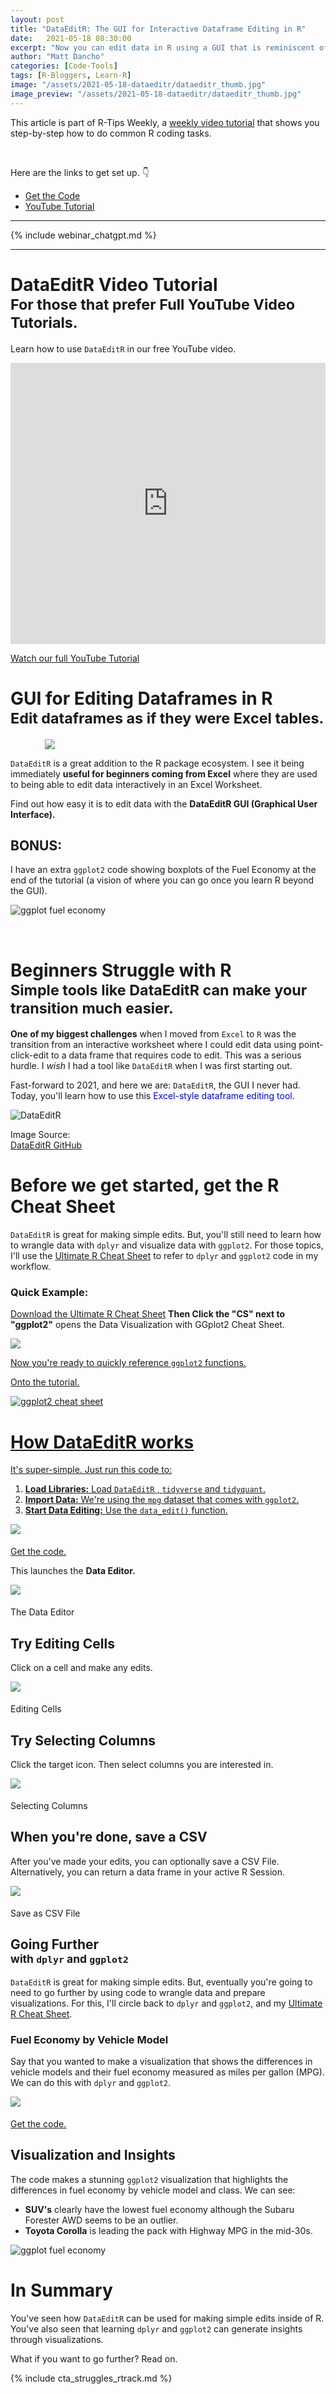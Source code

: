 ```yaml
---
layout: post
title: "DataEditR: The GUI for Interactive Dataframe Editing in R"
date:   2021-05-18 08:30:00
excerpt: "Now you can edit data in R using a GUI that is reminiscent of Excel."
author: "Matt Dancho"
categories: [Code-Tools]
tags: [R-Bloggers, Learn-R]
image: "/assets/2021-05-18-dataeditr/dataeditr_thumb.jpg"
image_preview: "/assets/2021-05-18-dataeditr/dataeditr_thumb.jpg"
---
```


This article is part of R-Tips Weekly, a <a href="https://learn.business-science.io/r-tips-newsletter">weekly video tutorial</a> that shows you step-by-step how to do common R coding tasks.

<br/>

<p>Here are the links to get set up. 👇</p>

<ul>
    <li><a href="https://learn.business-science.io/r-tips-newsletter?rfsn=4810182.eff115&subid=koivs2aicj015e9h0ntyp">Get the Code</a></li>
    <li><a href="https://youtu.be/_lEwfZbyu48">YouTube Tutorial</a></li> 
</ul>


---

{% include webinar_chatgpt.md %}

---

# DataEditR Video Tutorial<br><small>For those that prefer Full YouTube Video Tutorials.</small>

Learn how to use `DataEditR` in our free YouTube video. 

<iframe width="100%" height="450" src="https://www.youtube.com/embed/63SI0v0ssaY" title="YouTube video player" frameborder="0" allow="accelerometer; autoplay; clipboard-write; encrypted-media; gyroscope; picture-in-picture" allowfullscreen></iframe>

<p class='text-center date'>
  <a href='https://youtu.be/63SI0v0ssaY' target='_blank'> Watch our full YouTube Tutorial</a>
</p>

# GUI for Editing Dataframes in R <br><small>Edit dataframes as if they were Excel tables.</small>

<figure class="text-center">
    <img src="/assets/2021-05-18-dataeditr/dataeditr.jpg" class='pull-right' style='max-width:50%;margin-left:15px;'>
</figure>

`DataEditR` is a great addition to the R package ecosystem. I see it being immediately __useful for beginners coming from Excel__ where they are used to being able to edit data interactively in an Excel Worksheet. 

Find out how easy it is to edit data with the __DataEditR GUI (Graphical User Interface).__

## BONUS: 

I have an extra `ggplot2` code showing boxplots of the Fuel Economy at the end of the tutorial (a vision of where you can go once you learn R beyond the GUI). 

![ggplot fuel economy](/assets/2021-05-18-dataeditr/ggplot_fuel_economy.jpg)

<br>




# Beginners Struggle with R <br><small>Simple tools like DataEditR can make your transition much easier.</small>

__One of my biggest challenges__ when I moved from `Excel` to `R` was the transition from an interactive worksheet where I could edit data using point-click-edit to a data frame that requires code to edit. This was a serious hurdle. I _wish_ I had a tool like `DataEditR` when I was first starting out. 

Fast-forward to 2021, and here we are: `DataEditR`, the GUI I never had. Today, you'll learn how to use this <span style='color:blue;'>Excel-style dataframe editing tool.</span>

![DataEditR](/assets/2021-05-18-dataeditr/DataEditR-README.gif)
<p class='text-center date'>Image Source: <br><a href="https://github.com/DillonHammill/DataEditR" target='_blank'>DataEditR GitHub</a></p>


# Before we get started, get the R Cheat Sheet

`DataEditR` is great for making simple edits. But, you'll still need to learn how to wrangle data with `dplyr` and visualize data with `ggplot2`. For those topics, I'll use the [Ultimate R Cheat Sheet](https://www.business-science.io/r-cheatsheet.html) to refer to `dplyr` and `ggplot2` code in my workflow.

### Quick Example:

[Download the Ultimate R Cheat Sheet](https://www.business-science.io/r-cheatsheet.html) __Then Click the "CS" next to "ggplot2"__ opens the Data Visualization with GGplot2 Cheat Sheet.

<a href="https://www.business-science.io/r-cheatsheet.html"> <img src="/assets/2021-05-11-patchwork/workflow.jpg" style='max-width:100%;'>

Now you're ready to quickly reference `ggplot2` functions.

Onto the tutorial. 

![ggplot2 cheat sheet](/assets/2021-05-11-patchwork/cheat_sheet.jpg)


# How DataEditR works

It's super-simple. Just run this code to:

1. __Load Libraries:__ Load `DataEditR` , `tidyverse` and `tidyquant`. 
2. __Import Data:__ We're using the `mpg` dataset that comes with `ggplot2`. 
3. __Start Data Editing:__ Use the `data_edit()` function.

<img src="/assets/2021-05-18-dataeditr/data_editing_process.jpg" style='max-width:100%;margin-bottom:5px;'>
<p class='text-center date'> 
  <a href='https://learn.business-science.io/r-tips-newsletter' target ='_blank'>Get the code.</a>
</p>

This launches the __Data Editor.__

<img src="/assets/2021-05-18-dataeditr/dataeditr.jpg" style='max-width:100%;margin-bottom:5px;'>
<p class='text-center date'>The Data Editor</p>

## Try Editing Cells

Click on a cell and make any edits. 

<img src="/assets/2021-05-18-dataeditr/dataeditr_edit_cells.jpg" style='max-width:100%;margin-bottom:5px;'>
<p class='text-center date'>Editing Cells</p>

## Try Selecting Columns

Click the target icon. Then select columns you are interested in. 

<img src="/assets/2021-05-18-dataeditr/dataeditr_select.jpg" style='max-width:100%;margin-bottom:5px;'>
<p class='text-center date'>Selecting Columns</p>


## When you're done, save a CSV

After you've made your edits, you can optionally save a CSV File. Alternatively, you can return a data frame in your active R Session. 

<img src="/assets/2021-05-18-dataeditr/dataeditr_save_csv.jpg" style='max-width:100%;margin-bottom:5px;'>
<p class='text-center date'>Save as CSV File</p>


## Going Further <br><small>with `dplyr` and `ggplot2`</small>

`DataEditR` is great for making simple edits. But, eventually you're going to need to go further by using code to wrangle data and prepare visualizations. For this, I'll circle back to `dplyr` and `ggplot2`, and my [Ultimate R Cheat Sheet](https://www.business-science.io/r-cheatsheet.html).

### Fuel Economy by Vehicle Model

Say that you wanted to make a visualization that shows the differences in vehicle models and their fuel economy measured as miles per gallon (MPG). We can do this with `dplyr` and `ggplot2`.

<img src="/assets/2021-05-18-dataeditr/code_dplyr_ggplot2.jpg" style='max-width:100%;margin-bottom:5px;'>
<p class='text-center date'> 
  <a href='https://learn.business-science.io/r-tips-newsletter' target ='_blank'>Get the code.</a>
</p>

## Visualization and Insights

The code makes a stunning `ggplot2` visualization that highlights the differences in fuel economy by vehicle model and class. We can see:

- __SUV's__ clearly have the lowest fuel economy although the Subaru Forester AWD seems to be an outlier. 
- __Toyota Corolla__ is leading the pack with Highway MPG in the mid-30s. 

![ggplot fuel economy](/assets/2021-05-18-dataeditr/ggplot_fuel_economy.jpg)



# In Summary

You've seen how `DataEditR` can be used for making simple edits inside of R. You've also seen that learning `dplyr` and `ggplot2` can generate insights through visualizations. 

What if you want to go further? Read on. 

{% include cta_struggles_rtrack.md %}
